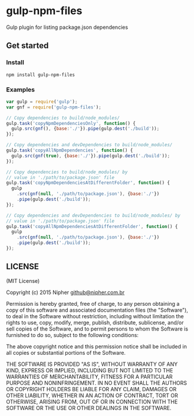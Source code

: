 # gulp-npm-files

Gulp plugin for listing package.json dependencies

## Get started

### Install

```
npm install gulp-npm-files
```

### Examples

```javascript
var gulp = require('gulp');
var gnf = require('gulp-npm-files');

// Copy dependencies to build/node_modules/
gulp.task('copyNpmDependenciesOnly', function() {
  gulp.src(gnf(), {base:'./'}).pipe(gulp.dest('./build'));
});

// Copy dependencies and devDependencies to build/node_modules/
gulp.task('copyAllNpmDependencies', function() {
  gulp.src(gnf(true), {base:'./'}).pipe(gulp.dest('./build'));
});

// Copy dependencies to build/node_modules/ by
// value in './path/to/package.json' file
gulp.task('copyNpmDependenciesAtDifferentFolder', function() {
  gulp
    .src(gnf(null, './path/to/package.json'), {base:'./'})
    .pipe(gulp.dest('./build'));
});

// Copy dependencies and devDependencies to build/node_modules/ by
// value in './path/to/package.json' file
gulp.task('copyAllNpmDependenciesAtDifferentFolder', function() {
  gulp
    .src(gnf(null, './path/to/package.json'), {base:'./'})
    .pipe(gulp.dest('./build'));
});

```
## LICENSE

(MIT License)

Copyright (c) 2015 Nipher <github@nipher.com.br>

Permission is hereby granted, free of charge, to any person obtaining
a copy of this software and associated documentation files (the
"Software"), to deal in the Software without restriction, including
without limitation the rights to use, copy, modify, merge, publish,
distribute, sublicense, and/or sell copies of the Software, and to
permit persons to whom the Software is furnished to do so, subject to
the following conditions:

The above copyright notice and this permission notice shall be
included in all copies or substantial portions of the Software.

THE SOFTWARE IS PROVIDED "AS IS", WITHOUT WARRANTY OF ANY KIND,
EXPRESS OR IMPLIED, INCLUDING BUT NOT LIMITED TO THE WARRANTIES OF
MERCHANTABILITY, FITNESS FOR A PARTICULAR PURPOSE AND
NONINFRINGEMENT. IN NO EVENT SHALL THE AUTHORS OR COPYRIGHT HOLDERS BE
LIABLE FOR ANY CLAIM, DAMAGES OR OTHER LIABILITY, WHETHER IN AN ACTION
OF CONTRACT, TORT OR OTHERWISE, ARISING FROM, OUT OF OR IN CONNECTION
WITH THE SOFTWARE OR THE USE OR OTHER DEALINGS IN THE SOFTWARE.
